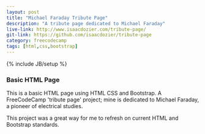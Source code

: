 ```yaml
---
layout: post
title: "Michael Faraday Tribute Page"
description: "A tribute page dedicated to Michael Faraday"
live-link: http://www.isaacdozier.com/tribute-page/
git-link: https://github.com/isaacdozier/tribute-page
category: freecodecamp
tags: [html,css,bootstrap]
---
```

{% include JB/setup %}

### Basic HTML Page

This is a basic HTML page using HTML CSS and Bootstrap. 
A FreeCodeCamp 'tribute page' project; 
mine is dedicated to Michael Faraday, a pioneer of electrical studies.

This project was a great way for me to refresh on current HTML and Bootstrap standards.
